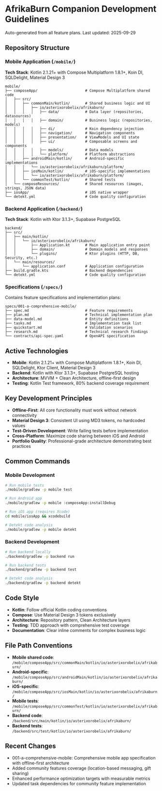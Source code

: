 # AfrikaBurn Companion Development Guidelines

Auto-generated from all feature plans. Last updated: 2025-09-29

## Repository Structure

### Mobile Application (`/mobile/`)
**Tech Stack**: Kotlin 2.1.21+ with Compose Multiplatform 1.8.1+, Koin DI, SQLDelight, Material Design 3
```
mobile/
├── composeApp/                      # Compose Multiplatform shared code
│   ├── src/
│   │   ├── commonMain/kotlin/       # Shared business logic and UI
│   │   │   ├── io/asterixorobelix/afrikaburn/
│   │   │   │   ├── data/            # Data layer (repositories, datasources)
│   │   │   │   ├── domain/          # Business logic (repositories, models)
│   │   │   │   ├── di/              # Koin dependency injection
│   │   │   │   ├── navigation/      # Navigation components
│   │   │   │   ├── presentation/    # ViewModels and UI state
│   │   │   │   ├── ui/              # Composable screens and components
│   │   │   │   ├── models/          # Data models
│   │   │   │   └── platform/        # Platform abstractions
│   │   ├── androidMain/kotlin/      # Android-specific implementations
│   │   │   └── io/asterixorobelix/afrikaburn/platform/
│   │   ├── iosMain/kotlin/          # iOS-specific implementations
│   │   │   └── io/asterixorobelix/afrikaburn/platform/
│   │   └── commonTest/kotlin/       # Shared tests
│   └── composeResources/            # Shared resources (images, strings, JSON data)
├── iosApp/                          # iOS native wrapper
└── detekt.yml                       # Code quality configuration
```

### Backend Application (`/backend/`)
**Tech Stack**: Kotlin with Ktor 3.1.3+, Supabase PostgreSQL
```
backend/
├── src/
│   ├── main/kotlin/
│   │   └── io/asterixorobelix/afrikaburn/
│   │       ├── Application.kt       # Main application entry point
│   │       ├── domain/              # Domain models and responses
│   │       └── plugins/             # Ktor plugins (HTTP, DB, Security, etc.)
│   └── main/resources/
│       └── application.conf         # Application configuration
├── build.gradle.kts                 # Backend dependencies
└── detekt.yml                       # Code quality configuration
```

### Specifications (`/specs/`)
Contains feature specifications and implementation plans:
```
specs/001-a-comprehensive-mobile/
├── spec.md                          # Feature requirements
├── plan.md                          # Technical implementation plan
├── data-model.md                    # Entity definitions
├── tasks.md                         # Implementation task list
├── quickstart.md                    # Validation scenarios
├── research.md                      # Technical research findings
└── contracts/api-spec.yaml          # OpenAPI specification
```

## Active Technologies
- **Mobile**: Kotlin 2.1.21+ with Compose Multiplatform 1.8.1+, Koin DI, SQLDelight, Ktor Client, Material Design 3
- **Backend**: Kotlin with Ktor 3.1.3+, Supabase PostgreSQL hosting
- **Architecture**: MVVM + Clean Architecture, offline-first design
- **Testing**: Kotlin Test framework, 80% backend coverage requirement

## Key Development Principles
- **Offline-First**: All core functionality must work without network connectivity
- **Material Design 3**: Consistent UI using MD3 tokens, no hardcoded values
- **Test-Driven Development**: Write failing tests before implementation
- **Cross-Platform**: Maximize code sharing between iOS and Android
- **Portfolio Quality**: Professional-grade architecture demonstrating best practices

## Common Commands

### Mobile Development
```bash
# Run mobile tests
./mobile/gradlew -p mobile test

# Run Android app
./mobile/gradlew -p mobile :composeApp:installDebug

# Run iOS app (requires Xcode)
cd mobile/iosApp && xcodebuild

# Detekt code analysis
./mobile/gradlew -p mobile detekt
```

### Backend Development
```bash
# Run backend locally
./backend/gradlew -p backend run

# Run backend tests
./backend/gradlew -p backend test

# Detekt code analysis
./backend/gradlew -p backend detekt
```

## Code Style
- **Kotlin**: Follow official Kotlin coding conventions
- **Compose**: Use Material Design 3 tokens exclusively
- **Architecture**: Repository pattern, Clean Architecture layers
- **Testing**: TDD approach with comprehensive test coverage
- **Documentation**: Clear inline comments for complex business logic

## File Path Conventions
- **Mobile shared code**: `/mobile/composeApp/src/commonMain/kotlin/io/asterixorobelix/afrikaburn/`
- **Android-specific**: `/mobile/composeApp/src/androidMain/kotlin/io/asterixorobelix/afrikaburn/`
- **iOS-specific**: `/mobile/composeApp/src/iosMain/kotlin/io/asterixorobelix/afrikaburn/`
- **Mobile tests**: `/mobile/composeApp/src/commonTest/kotlin/io/asterixorobelix/afrikaburn/`
- **Backend code**: `/backend/src/main/kotlin/io/asterixorobelix/afrikaburn/`
- **Backend tests**: `/backend/src/test/kotlin/io/asterixorobelix/afrikaburn/`

## Recent Changes
- 001-a-comprehensive-mobile: Comprehensive mobile app specification with offline-first architecture
- Added community features coverage (location-based messaging, gift sharing)
- Enhanced performance optimization targets with measurable metrics
- Updated task dependencies for community feature implementation

<!-- MANUAL ADDITIONS START -->
<!-- MANUAL ADDITIONS END -->